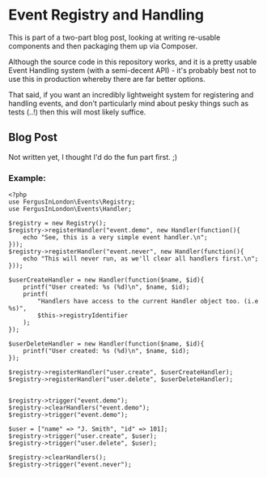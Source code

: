 # Event Registry and Handling

This is part of a two-part blog post, looking at writing re-usable components and then packaging them up via Composer.

Although the source code in this repository works, and it is a pretty usable Event Handling system (with a semi-decent API) - it's probably best not to use this in production whereby there are far better options.

That said, if you want an incredibly lightweight system for registering and handling events, and don't particularly mind about pesky things such as tests (..!) then this will most likely suffice.


## Blog Post

Not written yet, I thought I'd do the fun part first. ;)

### Example:

    <?php
    use FergusInLondon\Events\Registry;
    use FergusInLondon\Events\Handler;

    $registry = new Registry();
    $registry->registerHandler("event.demo", new Handler(function(){
	    echo "See, this is a very simple event handler.\n";
    }));
    $registry->registerHandler("event.never", new Handler(function(){
	    echo "This will never run, as we'll clear all handlers first.\n";
    }));
    
    $userCreateHandler = new Handler(function($name, $id){
		printf("User created: %s (%d)\n", $name, $id);
		printf(
		    "Handlers have access to the current Handler object too. (i.e %s)",
		    $this->registryIdentifier
		);
    });

    $userDeleteHandler = new Handler(function($name, $id){
        printf("User created: %s (%d)\n", $name, $id);
    });

    $registry->registerHandler("user.create", $userCreateHandler);
    $registry->registerHandler("user.delete", $userDeleteHandler);


	$registry->trigger("event.demo");
	$registry->clearHandlers("event.demo");
	$registry->trigger("event.demo");
    
    $user = ["name" => "J. Smith", "id" => 101];
    $registry->trigger("user.create", $user);
    $registry->trigger("user.delete", $user);

    $registry->clearHandlers();
    $registry->trigger("event.never");